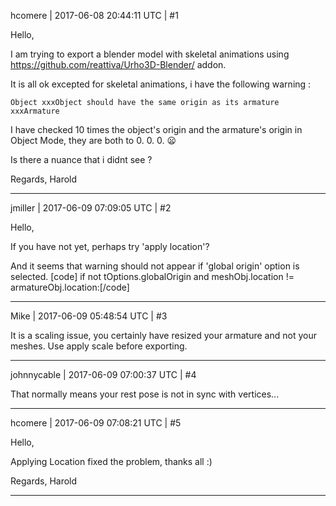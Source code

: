 hcomere | 2017-06-08 20:44:11 UTC | #1

Hello,

I am trying to export a blender model with skeletal animations using https://github.com/reattiva/Urho3D-Blender/ addon.

It is all ok excepted for skeletal animations, i have the following warning :
```
Object xxxObject should have the same origin as its armature xxxArmature
```

I have checked 10 times the object's origin and the armature's origin in Object Mode, they are both to 0. 0. 0. :frowning:

Is there a nuance that i didnt see ?

Regards,
Harold

-------------------------

jmiller | 2017-06-09 07:09:05 UTC | #2

Hello,

If you have not yet, perhaps try 'apply location'?

And it seems that warning should not appear if 'global origin' option is selected.
[code]    if not tOptions.globalOrigin and meshObj.location != armatureObj.location:[/code]

-------------------------

Mike | 2017-06-09 05:48:54 UTC | #3

It is a scaling issue, you certainly have resized your armature and not your meshes.
Use apply scale before exporting.

-------------------------

johnnycable | 2017-06-09 07:00:37 UTC | #4

That normally means your rest pose is not in sync with vertices...

-------------------------

hcomere | 2017-06-09 07:08:21 UTC | #5

Hello,

Applying Location fixed the problem, thanks all :)

Regards,
Harold

-------------------------

